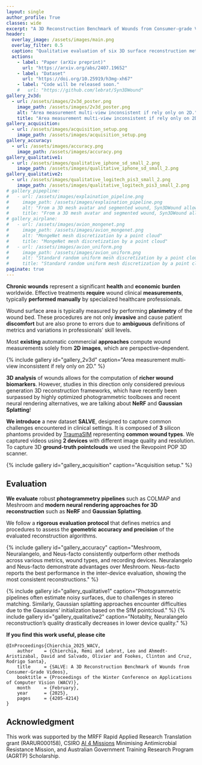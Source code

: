 ```yaml
---
layout: single
author_profile: True
classes: wide
excerpt: "A 3D Reconstruction Benchmark of Wounds from Consumer-grade Videos<br/>WACV 2025"
header:
  overlay_image: /assets/images/main.png
  overlay_filter: 0.5
  caption: "Qualitative evaluation of six 3D surface reconstruction methods using our SALVE dataset."
  actions:
    - label: "Paper (arXiv preprint)"
      url: "https://arxiv.org/abs/2407.19652"
    - label: "Dataset"
      url: "https://doi.org/10.25919/h3mg-xh67"
    - label: "Code will be released soon."
    #   url: "https://github.com/lebrat/Syn3DWound"
gallery_2v3d:
  - url: /assets/images/2v3d_poster.png
    image_path: /assets/images/2v3d_poster.png
    alt: "Area measurement multi-view inconsistent if rely only on 2D."
    title: "Area measurement multi-view inconsistent if rely only on 2D."
gallery_acquisition:
  - url: /assets/images/acquisition_setup.png
    image_path: /assets/images/acquisition_setup.png
gallery_accuracy:
  - url: /assets/images/accuracy.png
    image_path: /assets/images/accuracy.png
gallery_qualitative1:
  - url: /assets/images/qualitative_iphone_sd_small_2.png
    image_path: /assets/images/qualitative_iphone_sd_small_2.png
gallery_qualitative2:
  - url: /assets/images/qualitative_logitech_pis3_small_2.png
    image_path: /assets/images/qualitative_logitech_pis3_small_2.png
# gallery_pipepline:
#   - url: /assets/images/explaination_pipeline.png
#     image_path: /assets/images/explaination_pipeline.png
#     alt: "From a 3D mesh avatar and segmented wound, Syn3DWound allows to generate a synthetic dataset for 3D wound bed analysis."
#     title: "From a 3D mesh avatar and segmented wound, Syn3DWound allows to generate a synthetic dataset for 3D wound bed analysis."
# gallery_airplane:
#   - url: /assets/images/avion_mongenet.png
#     image_path: /assets/images/avion_mongenet.png
#     alt: "MongeNet mesh discretization by a point cloud"
#     title: "MongeNet mesh discretization by a point cloud"
#   - url: /assets/images/avion_uniform.png
#     image_path: /assets/images/avion_uniform.png
#     alt: "Standard random uniform mesh discretization by a point cloud"
#     title: "Standard random uniform mesh discretization by a point cloud"
paginate: true 
---
```


<!-- ## Introduction & Motivation -->
<b>Chronic wounds</b> represent a significant <b>health</b> and <b>economic</b> <b>burden</b> worldwide. Effective treatments <b>require</b> wound clinical <b>measurements</b>, typically <b>performed manually</b> by specialized healthcare professionals.

Wound surface area is typically measured by performing <b>planimetry</b> of the wound bed. These procedures are not only <b>invasive</b> and cause patient <b>discomfort</b> but are also prone to errors due to <b>ambiguous</b> definitions of metrics and variations in professionals’ skill levels.
<!-- Put image -->

Most <b>existing</b> automatic commercial <b>approaches</b> compute wound measurements solely from <b>2D images</b>, which are perspective-dependent.
<!-- put image -->
{% include gallery id="gallery_2v3d" caption="Area measurement multi-view inconsistent if rely only on 2D." %}

<b>3D analysis</b> of wounds allows for the computation of <b>richer wound biomarkers</b>. However, studies in this direction only considered previous generation 3D reconstruction frameworks, which have recently been surpassed by highly optimized photogrammetric toolboxes and recent neural rendering alternatives, we are talking about <b>NeRF</b> and <b>Gaussian Splatting</b>!
<!-- put image? -->

<b>We introduce</b> a new dataset <b>SALVE</b>, designed to capture common challenges encountered in clinical settings.
It is composed of <b>3</b> silicon phantoms provided by [TraumaSIM](https://traumasim.com.au/) representing <b>common wound types</b>.
We captured videos using <b>2 devices</b> with different image quality and resolution.
To capture 3D <b>ground-truth pointclouds</b> we used the Revopoint POP 3D scanner.
<!-- put image -->
{% include gallery id="gallery_acquisition" caption="Acquisition setup." %}

## Evaluation
<b>We evaluate</b> robust <b>photogrammetry pipelines</b> such as COLMAP and Meshroom and <b>modern neural rendering approaches for 3D reconstruction</b> such as <b>NeRF</b> and <b>Gaussian Splatting</b>. 
<!-- put image -->

We follow a <b>rigorous evaluation protocol</b> that defines metrics and procedures to assess the <b>geometric accuracy and precision</b> of the evaluated reconstruction algorithms.
<!-- put image -->
{% include gallery id="gallery_accuracy" caption="Meshroom, Neuralangelo, and Neus-facto consistently outperform other
methods across various metrics, wound types, and recording devices. Neuralangelo and Neus-facto demonstrate advantages over Meshroom.
Neus-facto reports the best performance in the inter-device evaluation, showing the
most consistent reconstructions." %}

{% include gallery id="gallery_qualitative1" caption="Photogrammetric pipelines often estimate noisy surfaces, due to challenges in stereo matching.
Similarly, Gaussian splatting approaches encounter difficulties due to the Gaussians’
initialization based on the SfM pointcloud." %}
{% include gallery id="gallery_qualitative2" caption="Notablty, Neuralangelo reconstruction’s quality drastically decreases in lower device
quality." %}


<!-- Page under developmet! -->






<!-- commented below> -->

<!-- <br/> -->

<b>If you find this work useful, please cite</b>
```
@InProceedings{Chierchia_2025_WACV,
    author    = {Chierchia, Remi and Lebrat, Leo and Ahmedt-Aristizabal, David and Salvado, Olivier and Fookes, Clinton and Cruz, Rodrigo Santa},
    title     = {SALVE: A 3D Reconstruction Benchmark of Wounds from Consumer-Grade Videos},
    booktitle = {Proceedings of the Winter Conference on Applications of Computer Vision (WACV)},
    month     = {February},
    year      = {2025},
    pages     = {4205-4214}
}
```


## Acknowledgment 
This work was supported by
the MRFF Rapid Applied Research Translation grant
(RARUR000158), CSIRO [AI 4 Missions](https://research.csiro.au/ai4m/ai-is-helping-to-transform-wound-care/) Minimising Antimicrobial Resistance Mission, and Australian Government
Training Research Program (AGRTP) Scholarship.
